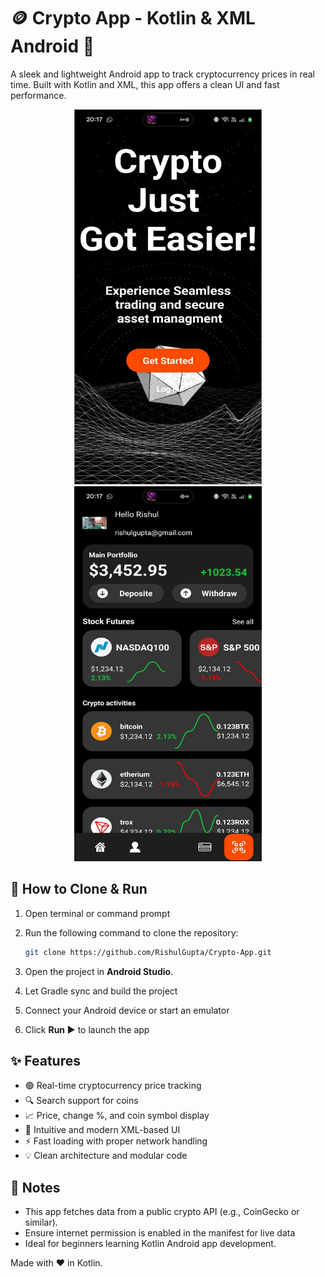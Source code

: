 🪙 Crypto App - Kotlin & XML Android 📱
======================================

A sleek and lightweight Android app to track cryptocurrency prices in real time. Built with Kotlin and XML, this app offers a clean UI and fast performance.
<div align="center">
<img src="https://github.com/RishulGupta/Crypto-App/blob/85b01cc6ae96a5bcc25f5ff28733f9f415522137/WhatsApp%20Image%202025-07-25%20at%2020.19.03_f57214d8.jpg" width=300 height=600>
<img src="https://github.com/RishulGupta/Crypto-App/blob/85b01cc6ae96a5bcc25f5ff28733f9f415522137/WhatsApp%20Image%202025-07-25%20at%2020.19.03_1fb7d610.jpg"width=300 height=600>
</div>

🔧 How to Clone & Run
---------------------
1. Open terminal or command prompt
2. Run the following command to clone the repository:
   
   ```bash
   git clone https://github.com/RishulGupta/Crypto-App.git
   ```

3. Open the project in **Android Studio**.
4. Let Gradle sync and build the project
5. Connect your Android device or start an emulator
6. Click **Run ▶️** to launch the app

✨ Features
-----------
- 🟢 Real-time cryptocurrency price tracking
- 🔍 Search support for coins
- 📈 Price, change %, and coin symbol display
- 📱 Intuitive and modern XML-based UI
- ⚡ Fast loading with proper network handling
- 💡 Clean architecture and modular code

💬 Notes
--------
- This app fetches data from a public crypto API (e.g., CoinGecko or similar).
- Ensure internet permission is enabled in the manifest for live data
- Ideal for beginners learning Kotlin Android app development.

Made with ❤️ in Kotlin.

